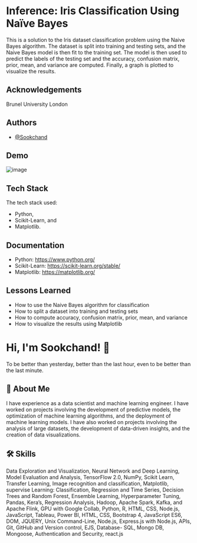 
# Inference: Iris Classification Using Naïve Bayes
This is a solution to the Iris dataset classification problem using the Naive Bayes algorithm. The dataset is split into training and testing sets, and the Naive Bayes model is then fit to the training set. The model is then used to predict the labels of the testing set and the accuracy, confusion matrix, prior, mean, and variance are computed. Finally, a graph is plotted to visualize the results.


## Acknowledgements
Brunel University London

## Authors

- [@Sookchand](https://github.com/Sookchand)


## Demo
![image](https://user-images.githubusercontent.com/34344439/210088308-b6785e2f-8eb1-4dc7-a87e-6a54838cf55a.png)



## Tech Stack

The tech stack used:
- Python, 
- Scikit-Learn, and 
- Matplotlib.
## Documentation
- Python: https://www.python.org/
- Scikit-Learn: https://scikit-learn.org/stable/
- Matplotlib: https://matplotlib.org/
## Lessons Learned
- How to use the Naive Bayes algorithm for classification
- How to split a dataset into training and testing sets
- How to compute accuracy, confusion matrix, prior, mean, and variance
- How to visualize the results using Matplotlib
# Hi, I'm Sookchand! 👋

To be better than yesterday, better than the last hour, even to be better than the last
minute.
## 🚀 About Me
I have experience as a data scientist and machine learning engineer. I have worked on
projects involving the development of predictive models, the optimization of machine
learning algorithms, and the deployment of machine learning models. I have also worked on
projects involving the analysis of large datasets, the development of data-driven insights,
and the creation of data visualizations.
## 🛠 Skills
Data Exploration and Visualization, Neural Network and Deep Learning, Model Evaluation
and Analysis, TensorFlow 2.0, NumPy, Scikit Learn, Transfer Learning, Image recognition and
classification, Matplotlib, supervise Learning: Classification, Regression and Time Series,
Decision Trees and Random Forest, Ensemble Learning, Hyperparameter Tuning, Pandas,
Kera’s, Regression Analysis, Hadoop, Apache Spark, Kafka, and Apache Flink, GPU with
Google Collab, Python, R, HTML, CSS, Node.js, JavaScript, Tableau, Power BI, HTML, CSS,
Bootstrap 4, JavaScript ES6, DOM, JQUERY, Unix Command-Line, Node.js, Express.js with Node.js,
APIs, Git, GitHub and Version control, EJS, Database- SQL, Mongo DB, Mongoose, Authentication and
Security, react.js
